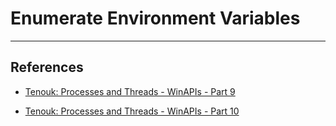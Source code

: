 # Enumerate Environment Variables


---
## References

- [Tenouk: Processes and Threads - WinAPIs - Part 9](https://www.tenouk.com/ModuleU3.html)

- [Tenouk: Processes and Threads - WinAPIs - Part 10](https://www.tenouk.com/ModuleU4.html)